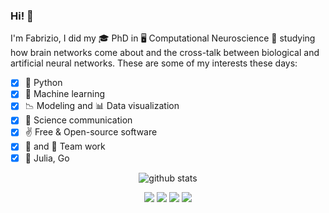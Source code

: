 ### Hi! 👋

I'm Fabrizio, I did my 🎓 PhD in 🖥️ Computational Neuroscience 🧠 studying how brain networks come about and the cross-talk between biological and artificial neural networks. These are some of my interests these days:

- [x] 🐍 Python
- [x] 🤖 Machine learning
- [x] :chart_with_downwards_trend: Modeling and :bar_chart: Data visualization
- [x] 📝 Science communication
- [x] :v: Free & Open-source software
- [x] :mate: and 👫 Team work 
- [x] 🌱 Julia, Go

<!--
![github stats](https://github-readme-stats.vercel.app/api?username=fabridamicelli&show_icons=true)
-->

<p  align="center">
  <img src="https://github-readme-stats.vercel.app/api?username=fabridamicelli&show_icons=true" alt="github stats">
</p>

<p  align="center">
<a href= "https://fabridamicelli.github.io/blog/"><img src="https://img.icons8.com/material-outlined/26/000000/ball-point-pen.png"/></a>
<a href= "https://www.linkedin.com/in/fabridamicelli/"><img src="https://img.icons8.com/material-outlined/30/000000/linkedin.png"/></a>
<a href= "https://twitter.com/fabridamicelli"><img src="https://img.icons8.com/material-outlined/30/000000/twitter.png"/></a>
<a href= "fabridamicelli@gmail.com"><img src="https://img.icons8.com/material-outlined/24/000000/new-post.png"/></a>
</p>


<!--
![language stats](https://github-readme-stats.vercel.app/api/top-langs/?username=fabridamicelli&layout=compact&hide=Jupyter%20Notebook)
-->

<!--
[![Twitter Badge](https://img.shields.io/twitter/follow/fabridamicelli?style=flat-square&logo=Twitter&logoColor=white&color=cornflowerblue)](https://twitter.com/fabridamicelli)
[![LinkedIn Badge](https://img.shields.io/badge/My-LinkedIn-blue?style=flat-square&logo=LinkedIn&logoColor=white&color=cornflowerblue)](https://www.linkedin.com/in/fabridamicelli)
📫 [E-mail](mailto:fabridamicelli@gmail.com)
**fabridamicelli/fabridamicelli** is a ✨ _special_ ✨ repository because its `README.md` (this file) appears on your GitHub profile.
Here are some ideas to get you started:
-  I’m currently working on ...
- 🌱 I’m currently learning ...
- 👯 I’m looking to collaborate on ...
- 🤔 I’m looking for help with ...
- 💬 Ask me about ...
- 📫 How to reach me: ...
- 😄 Pronouns: ...
- ⚡ Fun fact: ...
-->
